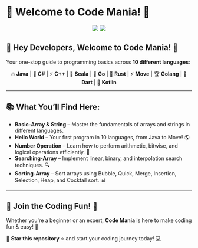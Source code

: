 # 🚀 Welcome to Code Mania! 🎉  

<p align="center">
  <img src="https://img.shields.io/badge/Languages-10-blue?style=for-the-badge&logo=codeforces">
  <img src="https://img.shields.io/badge/Open%20Source-%E2%9C%94%EF%B8%8F-green?style=for-the-badge&logo=opensourceinitiative">
</p>

## 👋 Hey Developers, Welcome to **Code Mania!** 🚀  
Your one-stop guide to programming basics across **10 different languages**:  

<p align="center">
  🔥 <b>Java</b> | 🎯 <b>C#</b> | ⚡ <b>C++</b> | 🚀 <b>Scala</b> | 🐹 <b>Go</b> | 🦀 <b>Rust</b> | ⚡ <b>Move</b> | 🏆 <b>Golang</b> | 🎯 <b>Dart</b> | 🤖 <b>Kotlin</b>
</p>

---

## 📚 What You’ll Find Here:  

- **Basic-Array & String** – Master the fundamentals of arrays and strings in different languages.  
- **Hello World** – Your first program in 10 languages, from Java to Move! 🌎  
- **Number Operation** – Learn how to perform arithmetic, bitwise, and logical operations efficiently. 🔢  
- **Searching-Array** – Implement linear, binary, and interpolation search techniques. 🔍  
- **Sorting-Array** – Sort arrays using Bubble, Quick, Merge, Insertion, Selection, Heap, and Cocktail sort. 📊  

---

## 🌟 **Join the Coding Fun!** 🎉  
Whether you're a beginner or an expert, **Code Mania** is here to make coding fun & easy! 🚀  

📌 **Star this repository** ⭐ and start your coding journey today! 💻  
